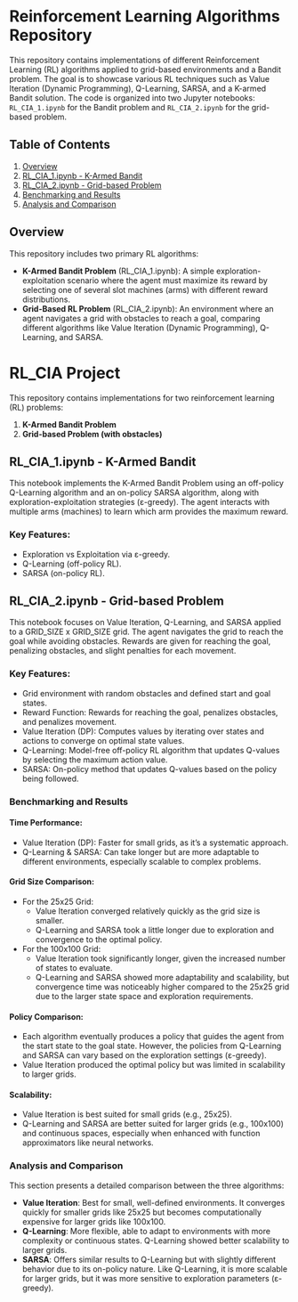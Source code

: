 # Reinforcement Learning Algorithms Repository

This repository contains implementations of different Reinforcement Learning (RL) algorithms applied to grid-based environments and a Bandit problem. The goal is to showcase various RL techniques such as Value Iteration (Dynamic Programming), Q-Learning, SARSA, and a K-armed Bandit solution. The code is organized into two Jupyter notebooks: `RL_CIA_1.ipynb` for the Bandit problem and `RL_CIA_2.ipynb` for the grid-based problem.

## Table of Contents

1. [Overview](#overview)
2. [RL_CIA_1.ipynb - K-Armed Bandit](#rl_cia_1ipynb---k-armed-bandit)
3. [RL_CIA_2.ipynb - Grid-based Problem](#rl_cia_2ipynb---grid-based-problem)
4. [Benchmarking and Results](#benchmarking-and-results)
5. [Analysis and Comparison](#analysis-and-comparison)

## Overview

This repository includes two primary RL algorithms:

- **K-Armed Bandit Problem** (RL_CIA_1.ipynb): A simple exploration-exploitation scenario where the agent must maximize its reward by selecting one of several slot machines (arms) with different reward distributions.
- **Grid-Based RL Problem** (RL_CIA_2.ipynb): An environment where an agent navigates a grid with obstacles to reach a goal, comparing different algorithms like Value Iteration (Dynamic Programming), Q-Learning, and SARSA.

# RL_CIA Project

This repository contains implementations for two reinforcement learning (RL) problems:

1. **K-Armed Bandit Problem**
2. **Grid-based Problem (with obstacles)**

## RL_CIA_1.ipynb - K-Armed Bandit

This notebook implements the K-Armed Bandit Problem using an off-policy Q-Learning algorithm and an on-policy SARSA algorithm, along with exploration-exploitation strategies (ε-greedy). The agent interacts with multiple arms (machines) to learn which arm provides the maximum reward.

### Key Features:
- Exploration vs Exploitation via ε-greedy.
- Q-Learning (off-policy RL).
- SARSA (on-policy RL).

## RL_CIA_2.ipynb - Grid-based Problem

This notebook focuses on Value Iteration, Q-Learning, and SARSA applied to a GRID_SIZE x GRID_SIZE grid. The agent navigates the grid to reach the goal while avoiding obstacles. Rewards are given for reaching the goal, penalizing obstacles, and slight penalties for each movement.

### Key Features:
- Grid environment with random obstacles and defined start and goal states.
- Reward Function: Rewards for reaching the goal, penalizes obstacles, and penalizes movement.
- Value Iteration (DP): Computes values by iterating over states and actions to converge on optimal state values.
- Q-Learning: Model-free off-policy RL algorithm that updates Q-values by selecting the maximum action value.
- SARSA: On-policy method that updates Q-values based on the policy being followed.

### Benchmarking and Results

#### Time Performance:
- Value Iteration (DP): Faster for small grids, as it’s a systematic approach.
- Q-Learning & SARSA: Can take longer but are more adaptable to different environments, especially scalable to complex problems.

#### Grid Size Comparison:
- For the 25x25 Grid:
  - Value Iteration converged relatively quickly as the grid size is smaller.
  - Q-Learning and SARSA took a little longer due to exploration and convergence to the optimal policy.
- For the 100x100 Grid:
  - Value Iteration took significantly longer, given the increased number of states to evaluate.
  - Q-Learning and SARSA showed more adaptability and scalability, but convergence time was noticeably higher compared to the 25x25 grid due to the larger state space and exploration requirements.

#### Policy Comparison:
- Each algorithm eventually produces a policy that guides the agent from the start state to the goal state. However, the policies from Q-Learning and SARSA can vary based on the exploration settings (ε-greedy).
- Value Iteration produced the optimal policy but was limited in scalability to larger grids.

#### Scalability:
- Value Iteration is best suited for small grids (e.g., 25x25).
- Q-Learning and SARSA are better suited for larger grids (e.g., 100x100) and continuous spaces, especially when enhanced with function approximators like neural networks.

### Analysis and Comparison

This section presents a detailed comparison between the three algorithms:

- **Value Iteration**: Best for small, well-defined environments. It converges quickly for smaller grids like 25x25 but becomes computationally expensive for larger grids like 100x100.
- **Q-Learning**: More flexible, able to adapt to environments with more complexity or continuous states. Q-Learning showed better scalability to larger grids.
- **SARSA**: Offers similar results to Q-Learning but with slightly different behavior due to its on-policy nature. Like Q-Learning, it is more scalable for larger grids, but it was more sensitive to exploration parameters (ε-greedy).

